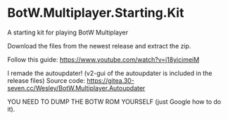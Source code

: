 # BotW.Multiplayer.Starting.Kit

A starting kit for playing BotW Multiplayer

Download the files from the newest release and extract the zip.

Follow this guide: https://www.youtube.com/watch?v=j18yicimeiM

I remade the autoupdater! (v2-gui of the autoupdater is included in the release files) Source code: https://gitea.30-seven.cc/Wesley/BotW.Multiplayer.Autoupdater

YOU NEED TO DUMP THE BOTW ROM YOURSELF (just Google how to do it).